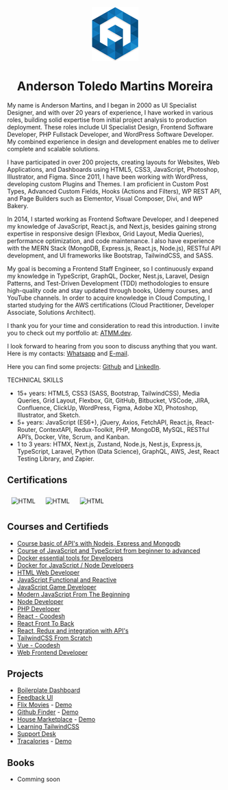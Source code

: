 <div align="center">
  <img src="./favicon.png" />
  <h1>Anderson Toledo Martins Moreira</h1>
</div>

My name is Anderson Martins, and I began in 2000 as UI Specialist Designer, and with over 20 years of experience, I have worked in various roles, building solid expertise from initial project analysis to production deployment. These roles include UI Specialist Design, Frontend Software Developer, PHP Fullstack Developer, and WordPress Software Developer. My combined experience in design and development enables me to deliver complete and scalable solutions.

I have participated in over 200 projects, creating layouts for Websites, Web Applications, and Dashboards using HTML5, CSS3, JavaScript, Photoshop, Illustrator, and Figma. Since 2011, I have been working with WordPress, developing custom Plugins and Themes. I am proficient in Custom Post Types, Advanced Custom Fields, Hooks (Actions and Filters), WP REST API, and Page Builders such as Elementor, Visual Composer, Divi, and WP Bakery.

In 2014, I started working as Frontend Software Developer, and I deepened my knowledge of JavaScript, React.js, and Next.js, besides gaining strong expertise in responsive design (Flexbox, Grid Layout, Media Queries), performance optimization, and code maintenance. I also have experience with the MERN Stack (MongoDB, Express.js, React.js, Node.js), RESTful API development, and UI frameworks like Bootstrap, TailwindCSS, and SASS.

My goal is becoming a Frontend Staff Engineer, so I continuously expand my knowledge in TypeScript, GraphQL, Docker, Nest.js, Laravel, Design Patterns, and Test-Driven Development (TDD) methodologies to ensure high-quality code and stay updated through books, Udemy courses, and YouTube channels. In order to acquire knowledge in Cloud Computing, I started studying for the AWS certifications (Cloud Practitioner, Developer Associate, Solutions Architect).  

I thank you for your time and consideration to read this introduction. I invite you to check out my portfolio at: [ATMM.dev](https://www.atmm.dev).

I look forward to hearing from you soon to discuss anything that you want. Here is my contacts: [Whatsapp](https://bit.ly/3RoY44X) and [E-mail](mailto:atmmoreira.rj@gmail.com).

Here you can find some projects: [Github](https://github.com/atmmdev) and [LinkedIn](https://www.linkedin.com/in/atmmoreira).

TECHNICAL SKILLS
- 15+ years: HTML5, CSS3 (SASS, Bootstrap, TailwindCSS), Media Queries, Grid Layout, Flexbox, Git, GitHub, Bitbucket, VSCode, JIRA, Confluence, ClickUp, WordPress, Figma, Adobe XD, Photoshop, Illustrator, and Sketch.
- 5+ years: JavaScript (ES6+), jQuery, Axios, FetchAPI, React.js, React-Router, ContextAPI, Redux-Toolkit, PHP, MongoDB, MySQL, RESTful API’s, Docker, Vite, Scrum, and Kanban.
- 1 to 3 years: HTMX, Next.js, Zustand, Node.js, Nest.js, Express.js, TypeScript, Laravel, Python (Data Science), GraphQL, AWS, Jest, React Testing Library, and Zapier.

## Certifications
  <img 
    alt="HTML"
    title="HTML" 
    width="100px" 
    style="padding: 10px;" 
    src="https://atmm.dev/badges/apollo-graphql.png" 
  />
  <img 
    alt="HTML"
    title="HTML" 
    width="100px" 
    style="padding: 10px;" 
    src="https://atmm.dev/badges/git-foundations.png" 
  />
 <img 
    alt="HTML"
    title="HTML" 
    width="100px" 
    style="padding: 10px;" 
    src="https://atmm.dev/badges/salesforce-associate.png" 
  />  


## Courses and Certifieds

- [Course basic of API's with Nodejs, Express and Mongodb](https://www.udemy.com/certificate/UC-EON3JIQT/) 
- [Course of JavaScript and TypeScript from beginner to advanced](https://www.udemy.com/certificate/UC-ba24181c-a2d4-4892-9124-4b49637f3775/) 
- [Docker essential tools for Developers](https://www.udemy.com/certificate/UC-9661b31c-56a7-496a-9c5a-2289a4e17576/) 
- [Docker for JavaScript / Node Developers](https://www.udemy.com/certificate/UC-628ee546-cc6f-4443-b291-8a2f777d6af6/) 
- [HTML Web Developer](https://atmm.dev/docs/html-developer.pdf) 
- [JavaScript Functional and Reactive](https://www.udemy.com/certificate/UC-4beb7d9a-5389-45ff-b911-f638d20a75db/) 
- [JavaScript Game Developer](https://atmm.dev/docs/javascript-game-developer.pdf) 
- [Modern JavaScript From The Beginning](https://www.udemy.com/certificate/UC-4c0650e7-f996-4d07-ba96-e6ec355642cd/) 
- [Node Developer](https://atmm.dev/docs/node-web-developer.pdf) 
- [PHP Developer](https://atmm.dev/docs/php-developer.pdf) 
- [React - Coodesh](https://coodesh.com/share/certificate/7ef3a9d0-82a7-11ec-9234-23b4e40be368) 
- [React Front To Back](https://www.udemy.com/certificate/UC-e4780fd6-45e3-48de-93b9-b1b868660b2f/) 
- [React, Redux and integration with API's](https://www.udemy.com/certificate/UC-3MXLRRTP/) 
- [TailwindCSS From Scratch](https://www.udemy.com/certificate/UC-f3e62f5b-62c2-46f9-acdd-0e47fd58172c/) 
- [Vue - Coodesh](https://coodesh.com/share/certificate/a8c57770-171c-11ed-9234-239218c1c36a) 
- [Web Frontend Developer](https://atmm.dev/docs/frontend-developer.pdf) 

## Projects

- [Boilerplate Dashboard](https://github.com/atmmdev/boilerplate.html.dashboard)
- [Feedback UI](https://github.com/atmmoreira/project.feedback.ui.react)
- [Flix Movies](https://github.com/atmmdev/flixx.movies.javascript) - [Demo](https://flixx-movies-javascript.vercel.app/)
- [Github Finder](https://github.com/atmmdev/github.finder.react) - [Demo](https://github-finder-react-zeta.vercel.app/)
- [House Marketplace](https://github.com/atmmdev/house.marketplace.react) - [Demo](https://house-marketplace-react-eight.vercel.app/)
- [Learning TailwindCSS](https://github.com/atmmdev/learning.tailwindcss)
- [Support Desk](https://github.com/atmmoreira/project.mern.support.desk)
- [Tracalories](https://github.com/atmmdev/tracalories.javascript) - [Demo](https://tracalories-javascript.vercel.app/)

## Books

- Comming soon

